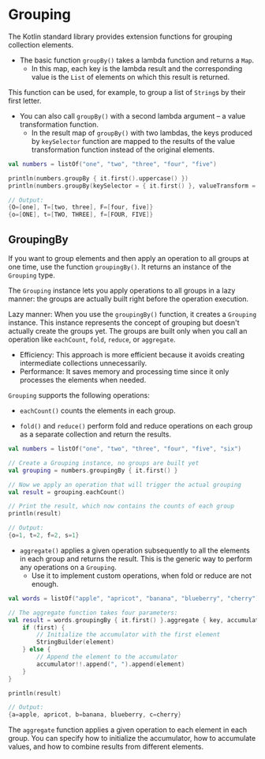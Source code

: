 # Grouping

The Kotlin standard library provides extension functions for grouping collection elements.

- The basic function `groupBy()` takes a lambda function and returns a `Map`. 
  - In this map, each key is the lambda result and the corresponding value is the `List` of elements on which this result is returned.

This function can be used, for example, to group a list of `String`s by their first letter.

- You can also call `groupBy()` with a second lambda argument – a value transformation function. 
    - In the result map of `groupBy()` with two lambdas, the keys produced by `keySelector` function are mapped to the results of the value transformation function instead of the original elements.

```Kotlin
val numbers = listOf("one", "two", "three", "four", "five")

println(numbers.groupBy { it.first().uppercase() })
println(numbers.groupBy(keySelector = { it.first() }, valueTransform = { it.uppercase() }))

// Output:
{O=[one], T=[two, three], F=[four, five]}
{o=[ONE], t=[TWO, THREE], f=[FOUR, FIVE]}
```

## GroupingBy

If you want to group elements and then apply an operation to all groups at one time, use the function `groupingBy()`. It returns an instance of the `Grouping` type. 

The `Grouping` instance lets you apply operations to all groups in a lazy manner: the groups are actually built right before the operation execution.

<note>

Lazy manner: When you use the `groupingBy()` function, it creates a `Grouping` instance. This instance represents the concept of grouping but doesn't actually create the groups yet. The groups are built only when you call an operation like `eachCount`, `fold`, `reduce`, or `aggregate`.

- Efficiency: This approach is more efficient because it avoids creating intermediate collections unnecessarily.
- Performance: It saves memory and processing time since it only processes the elements when needed. 
</note>

`Grouping` supports the following operations:

- `eachCount()` counts the elements in each group.

- `fold()` and `reduce()` perform fold and reduce operations on each group as a separate collection and return the results.

```Kotlin
val numbers = listOf("one", "two", "three", "four", "five", "six")

// Create a Grouping instance, no groups are built yet
val grouping = numbers.groupingBy { it.first() }

// Now we apply an operation that will trigger the actual grouping
val result = grouping.eachCount()

// Print the result, which now contains the counts of each group
println(result) 

// Output: 
{o=1, t=2, f=2, s=1}
```

- `aggregate()` applies a given operation subsequently to all the elements in each group and returns the result. This is the generic way to perform any operations on a `Grouping`.
  - Use it to implement custom operations, when fold or reduce are not enough.

```Kotlin
val words = listOf("apple", "apricot", "banana", "blueberry", "cherry")

// The aggregate function takes four parameters:
val result = words.groupingBy { it.first() }.aggregate { key, accumulator: StringBuilder?, element, first ->
    if (first) {
        // Initialize the accumulator with the first element
        StringBuilder(element)
    } else {
        // Append the element to the accumulator
        accumulator!!.append(", ").append(element)
    }
}

println(result)

// Output: 
{a=apple, apricot, b=banana, blueberry, c=cherry}
```

The `aggregate` function applies a given operation to each element in each group. You can specify how to initialize the accumulator, how to accumulate values, and how to combine results from different elements.